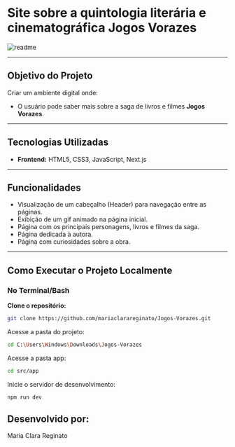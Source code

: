 # Site sobre a quintologia literária e cinematográfica **Jogos Vorazes**


![readme](https://github.com/user-attachments/assets/7d00c488-489b-42a0-b902-7f2fb97567e6)


---

## Objetivo do Projeto

Criar um ambiente digital onde:

- O usuário pode saber mais sobre a saga de livros e filmes **Jogos Vorazes**.

---

## Tecnologias Utilizadas

- **Frontend:** HTML5, CSS3, JavaScript, Next.js

---

## Funcionalidades

- Visualização de um cabeçalho (Header) para navegação entre as páginas.
- Exibição de um gif animado na página inicial.
- Página com os principais personagens, livros e filmes da saga.
- Página dedicada à autora.
- Página com curiosidades sobre a obra.

---

## Como Executar o Projeto Localmente

### No Terminal/Bash

**Clone o repositório:**

```bash
git clone https://github.com/mariaclarareginato/Jogos-Vorazes.git
```


Acesse a pasta do projeto:

```bash
cd C:\Users\Windows\Downloads\Jogos-Vorazes
```

Acesse a pasta app:

```bash
cd src/app
```

Inicie o servidor de desenvolvimento:

```bash
npm run dev
```


## Desenvolvido por:
Maria Clara Reginato
